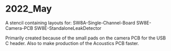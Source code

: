 # 2022_May

A stencil containing layouts for:
SW8A-Single-Channel-Board
SW8E-Camera-PCB
SW8E-StandaloneLeakDetector

Primarily created because of the small pads on the camera PCB for the USB C header. Also to make production of the Acoustics PCB faster.
